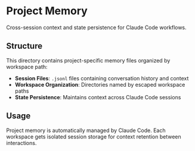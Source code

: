 # Project Memory

Cross-session context and state persistence for Claude Code workflows.

## Structure

This directory contains project-specific memory files organized by workspace path:

- **Session Files**: `.jsonl` files containing conversation history and context
- **Workspace Organization**: Directories named by escaped workspace paths
- **State Persistence**: Maintains context across Claude Code sessions

## Usage

Project memory is automatically managed by Claude Code. Each workspace gets isolated session storage for context retention between interactions.